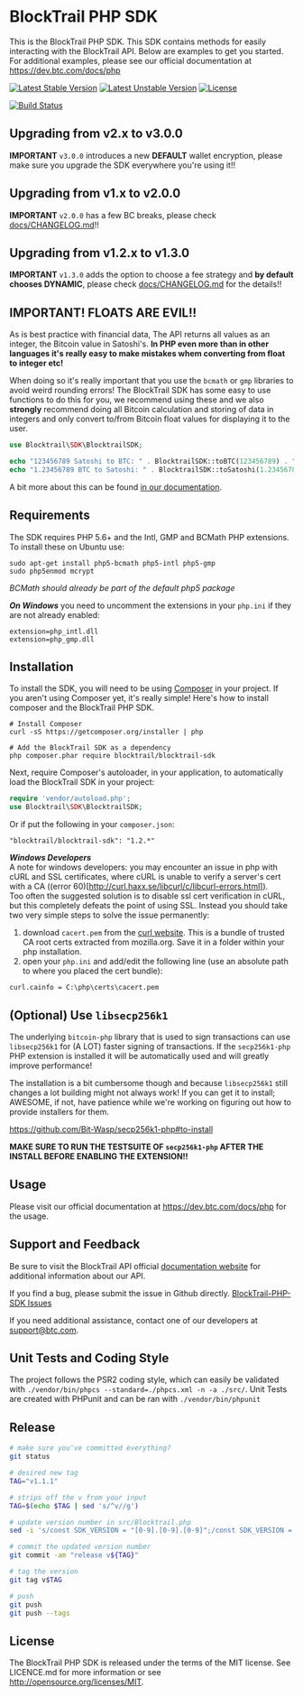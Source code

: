 BlockTrail PHP SDK
==================
This is the BlockTrail PHP SDK. This SDK contains methods for easily interacting with the BlockTrail API.
Below are examples to get you started. For additional examples, please see our official documentation
at https://dev.btc.com/docs/php


[![Latest Stable Version](https://poser.pugx.org/blocktrail/blocktrail-sdk/v/stable.svg)](https://packagist.org/packages/blocktrail/blocktrail-sdk)
[![Latest Unstable Version](https://poser.pugx.org/blocktrail/blocktrail-sdk/v/unstable.svg)](https://packagist.org/packages/blocktrail/blocktrail-sdk)
[![License](https://poser.pugx.org/blocktrail/blocktrail-sdk/license.svg)](https://packagist.org/packages/blocktrail/blocktrail-sdk)

[![Build Status](https://travis-ci.org/blocktrail/blocktrail-sdk-php.svg?branch=master)](https://travis-ci.org/blocktrail/blocktrail-sdk-php)

Upgrading from v2.x to v3.0.0
-----------------------------
**IMPORTANT** `v3.0.0` introduces a new **DEFAULT** wallet encryption, please make sure you upgrade the SDK everywhere you're using it!!

Upgrading from v1.x to v2.0.0
-----------------------------
**IMPORTANT** `v2.0.0` has a few BC breaks, please check [docs/CHANGELOG.md](docs/CHANGELOG.md)!!

Upgrading from v1.2.x to v1.3.0
-----------------------------
**IMPORTANT** `v1.3.0` adds the option to choose a fee strategy and **by default chooses DYNAMIC**, please check [docs/CHANGELOG.md](docs/CHANGELOG.md) for the details!!

IMPORTANT! FLOATS ARE EVIL!!
----------------------------
As is best practice with financial data, The API returns all values as an integer, the Bitcoin value in Satoshi's.
**In PHP even more than in other languages it's really easy to make mistakes whem converting from float to integer etc!**

When doing so it's really important that you use the `bcmath` or `gmp` libraries to avoid weird rounding errors!
The BlockTrail SDK has some easy to use functions to do this for you, we recommend using these
and we also **strongly** recommend doing all Bitcoin calculation and storing of data in integers
and only convert to/from Bitcoin float values for displaying it to the user.

```php
use Blocktrail\SDK\BlocktrailSDK;

echo "123456789 Satoshi to BTC: " . BlocktrailSDK::toBTC(123456789) . " \n";
echo "1.23456789 BTC to Satoshi: " . BlocktrailSDK::toSatoshi(1.23456789) . " \n";

```

A bit more about this can be found [in our documentation](https://dev.btc.com/docs/php).

Requirements
------------
The SDK requires PHP 5.6+ and the Intl, GMP and BCMath PHP extensions.  
To install these on Ubuntu use:
```
sudo apt-get install php5-bcmath php5-intl php5-gmp
sudo php5enmod mcrypt
```
*BCMath should already be part of the default php5 package*

***On Windows*** you need to uncomment the extensions in your `php.ini` if they are not already enabled:
```
extension=php_intl.dll  
extension=php_gmp.dll  
```

Installation
------------
To install the SDK, you will need to be using [Composer](http://getcomposer.org/) in your project.
If you aren't using Composer yet, it's really simple! Here's how to install composer and the BlockTrail PHP SDK.

```
# Install Composer
curl -sS https://getcomposer.org/installer | php

# Add the BlockTrail SDK as a dependency
php composer.phar require blocktrail/blocktrail-sdk
``` 

Next, require Composer's autoloader, in your application, to automatically load the BlockTrail SDK in your project:
```PHP
require 'vendor/autoload.php';
use Blocktrail\SDK\BlocktrailSDK;
```

Or if put the following in your `composer.json`:
```
"blocktrail/blocktrail-sdk": "1.2.*"
```


***Windows Developers***  
A note for windows developers: you may encounter an issue in php with cURL and SSL certificates, where cURL is unable to verify a server's cert with a CA ((error 60)[http://curl.haxx.se/libcurl/c/libcurl-errors.html]).  
Too often the suggested solution is to disable ssl cert verification in cURL, but this completely defeats the point of using SSL. Instead you should take two very simple steps to solve the issue permanently:  

1. download `cacert.pem` from the [curl website](http://curl.haxx.se/docs/caextract.html). This is a bundle of trusted CA root certs extracted from mozilla.org. Save it in a folder within your php installation.  
2. open your `php.ini` and add/edit the following line (use an absolute path to where you placed the cert bundle):  
  ```
  curl.cainfo = C:\php\certs\cacert.pem
  ```

(Optional) Use `libsecp256k1`
-----------------------------
The underlying `bitcoin-php` library that is used to sign transactions can use `libsecp256k1` for (A LOT) faster signing of transactions.
If the `secp256k1-php` PHP extension is installed it will be automatically used and will greatly improve performance!

The installation is a bit cumbersome though and because `libsecp256k1` still changes a lot building might not always work!
If you can get it to install; AWESOME, if not, have patience while we're working on figuring out how to provide installers for them.

https://github.com/Bit-Wasp/secp256k1-php#to-install

**MAKE SURE TO RUN THE TESTSUITE OF `secp256k1-php` AFTER THE INSTALL BEFORE ENABLING THE EXTENSION!!**

Usage
-----
Please visit our official documentation at https://dev.btc.com/docs/php for the usage.

Support and Feedback
--------------------
Be sure to visit the BlockTrail API official [documentation website](https://dev.btc.com/docs/php)
for additional information about our API.

If you find a bug, please submit the issue in Github directly. 
[BlockTrail-PHP-SDK Issues](https://github.com/blocktrail/blocktrail-sdk-php/issues)

If you need additional assistance, contact one of our developers at [support@btc.com](mailto:support@btc.com).

Unit Tests and Coding Style
---------------------------
The project follows the PSR2 coding style, which can easily be validated with `./vendor/bin/phpcs --standard=./phpcs.xml -n -a ./src/`.
Unit Tests are created with PHPunit and can be ran with `./vendor/bin/phpunit`

Release
-------
```sh
# make sure you've committed everything?
git status

# desired new tag
TAG="v1.1.1"

# strips off the v from your input
TAG=$(echo $TAG | sed 's/^v//g')

# update version number in src/Blocktrail.php
sed -i 's/const SDK_VERSION = "[0-9].[0-9].[0-9]";/const SDK_VERSION = "'$TAG'";/g' src/Blocktrail.php

# commit the updated version number
git commit -am "release v${TAG}"

# tag the version
git tag v$TAG

# push
git push
git push --tags
```

License
-------
The BlockTrail PHP SDK is released under the terms of the MIT license. See LICENCE.md for more information or see http://opensource.org/licenses/MIT.
